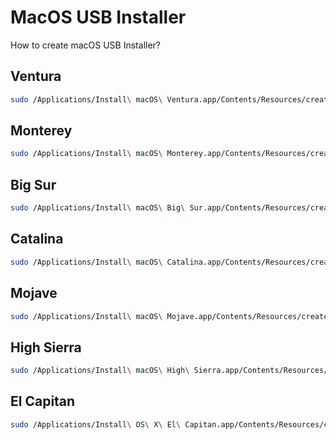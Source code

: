 # MacOS USB Installer
How to create macOS USB Installer?

## Ventura
```zsh
sudo /Applications/Install\ macOS\ Ventura.app/Contents/Resources/createinstallmedia --volume /Volumes/MyVolume
```

## Monterey
```zsh
sudo /Applications/Install\ macOS\ Monterey.app/Contents/Resources/createinstallmedia --volume /Volumes/MyVolume
```

## Big Sur
```zsh
sudo /Applications/Install\ macOS\ Big\ Sur.app/Contents/Resources/createinstallmedia --volume /Volumes/MyVolume
```

## Catalina
```zsh
sudo /Applications/Install\ macOS\ Catalina.app/Contents/Resources/createinstallmedia --volume /Volumes/MyVolume
```

## Mojave
```zsh
sudo /Applications/Install\ macOS\ Mojave.app/Contents/Resources/createinstallmedia --volume /Volumes/MyVolume
```

## High Sierra
```zsh
sudo /Applications/Install\ macOS\ High\ Sierra.app/Contents/Resources/createinstallmedia --volume /Volumes/MyVolume
```

## El Capitan
```zsh
sudo /Applications/Install\ OS\ X\ El\ Capitan.app/Contents/Resources/createinstallmedia --volume /Volumes/MyVolume --applicationpath /Applications/Install\ OS\ X\ El\ Capitan.app
```
